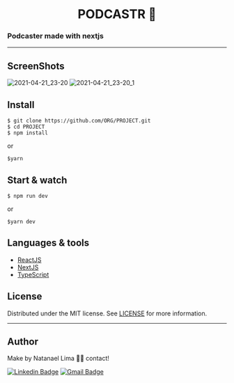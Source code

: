
<h1 align='center'> PODCASTR 🚀</h1>

### Podcaster made with nextjs

---

## ScreenShots

![2021-04-21_23-20](https://user-images.githubusercontent.com/52014318/115648388-b8737f00-a2fb-11eb-8a04-06e940c070f0.png)
![2021-04-21_23-20_1](https://user-images.githubusercontent.com/52014318/115648391-b90c1580-a2fb-11eb-85fb-898094ee715e.png)

## Install

    $ git clone https://github.com/ORG/PROJECT.git
    $ cd PROJECT
    $ npm install

or

    $yarn

## Start & watch

    $ npm run dev

or

    $yarn dev

## Languages & tools

- [ReactJS](https://reactjs.org/)
- [NextJS](https://nextjs.org/)
- [TypeScript](https://www.typescriptlang.org/)

## License

Distributed under the MIT license. See [LICENSE](LICENSE) for more information.

---

## Author

Make by Natanael Lima 👋🏽 contact!

[![Linkedin Badge](https://img.shields.io/badge/-Natanelvich-blue?style=flat-square&logo=Linkedin&logoColor=white&link=https://www.linkedin.com/in/natanaelvich/)](https://www.linkedin.com/in/natanaelvich/)
[![Gmail Badge](https://img.shields.io/badge/-taelima1997@gmail.com-red?style=flat-square&link=mailto:taelima1997@gmail.com)](mailto:taelima1997@gmail.com)

